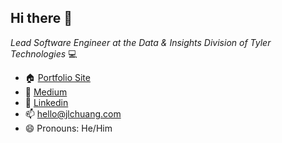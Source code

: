 <h2>Hi there 👋</h2>
<p><em>Lead Software Engineer at the Data & Insights Division of Tyler Technologies</em> 💻</p>

- 🏠 <a href="https://www.jlchuang.com"> Portfolio Site</a>
- 💬 <a href="https://blog.jlchuang.com"> Medium</a>
- 👤 <a href="https://www.linkedin.com/in/jlchuang/"> Linkedin</a>
- 📫 <a href="mailto:hello@jlchuang.com"> hello@jlchuang.com</a>
- 😄 Pronouns: He/Him
